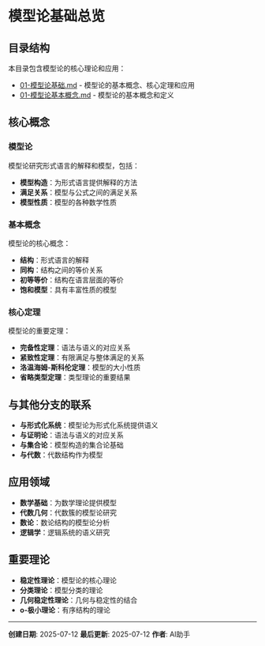# 模型论基础总览

## 目录结构

本目录包含模型论的核心理论和应用：

- [01-模型论基础.md](01-模型论基础.md) - 模型论的基本概念、核心定理和应用
- [01-模型论基本概念.md](01-模型论基本概念.md) - 模型论的基本概念和定义

## 核心概念

### 模型论

模型论研究形式语言的解释和模型，包括：

- **模型构造**：为形式语言提供解释的方法
- **满足关系**：模型与公式之间的满足关系
- **模型性质**：模型的各种数学性质

### 基本概念

模型论的核心概念：

- **结构**：形式语言的解释
- **同构**：结构之间的等价关系
- **初等等价**：结构在语言层面的等价
- **饱和模型**：具有丰富性质的模型

### 核心定理

模型论的重要定理：

- **完备性定理**：语法与语义的对应关系
- **紧致性定理**：有限满足与整体满足的关系
- **洛温海姆-斯科伦定理**：模型的大小性质
- **省略类型定理**：类型理论的重要结果

## 与其他分支的联系

- **与形式化系统**：模型论为形式化系统提供语义
- **与证明论**：语法与语义的对应关系
- **与集合论**：模型构造的集合论基础
- **与代数**：代数结构作为模型

## 应用领域

- **数学基础**：为数学理论提供模型
- **代数几何**：代数簇的模型论研究
- **数论**：数论结构的模型论分析
- **逻辑学**：逻辑系统的语义研究

## 重要理论

- **稳定性理论**：模型论的核心理论
- **分类理论**：模型分类的理论
- **几何稳定性理论**：几何与稳定性的结合
- **o-极小理论**：有序结构的理论

---

**创建日期**: 2025-07-12
**最后更新**: 2025-07-12
**作者**: AI助手
